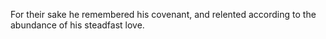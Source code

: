 For their sake he remembered his covenant, and relented according to the abundance of his steadfast love.
